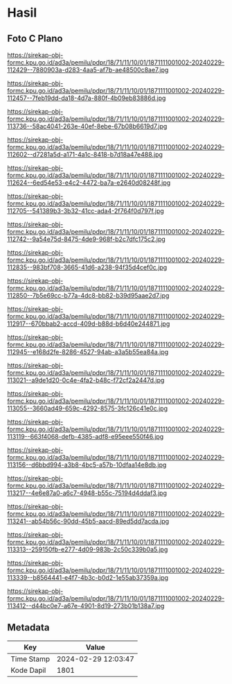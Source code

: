 # Hasil

## Foto C Plano

https://sirekap-obj-formc.kpu.go.id/ad3a/pemilu/pdpr/18/71/11/10/01/1871111001002-20240229-112429--7880903a-d283-4aa5-af7b-ae48500c8ae7.jpg

https://sirekap-obj-formc.kpu.go.id/ad3a/pemilu/pdpr/18/71/11/10/01/1871111001002-20240229-112457--7feb19dd-da18-4d7a-880f-4b09eb83886d.jpg

https://sirekap-obj-formc.kpu.go.id/ad3a/pemilu/pdpr/18/71/11/10/01/1871111001002-20240229-113736--58ac4041-263e-40ef-8ebe-67b08b6619d7.jpg

https://sirekap-obj-formc.kpu.go.id/ad3a/pemilu/pdpr/18/71/11/10/01/1871111001002-20240229-112602--d7281a5d-a171-4a1c-8418-b7d18a47e488.jpg

https://sirekap-obj-formc.kpu.go.id/ad3a/pemilu/pdpr/18/71/11/10/01/1871111001002-20240229-112624--6ed54e53-e4c2-4472-ba7a-e2640d08248f.jpg

https://sirekap-obj-formc.kpu.go.id/ad3a/pemilu/pdpr/18/71/11/10/01/1871111001002-20240229-112705--541389b3-3b32-41cc-ada4-2f764f0d797f.jpg

https://sirekap-obj-formc.kpu.go.id/ad3a/pemilu/pdpr/18/71/11/10/01/1871111001002-20240229-112742--9a54e75d-8475-4de9-968f-b2c7dfc175c2.jpg

https://sirekap-obj-formc.kpu.go.id/ad3a/pemilu/pdpr/18/71/11/10/01/1871111001002-20240229-112835--983bf708-3665-41d6-a238-94f35d4cef0c.jpg

https://sirekap-obj-formc.kpu.go.id/ad3a/pemilu/pdpr/18/71/11/10/01/1871111001002-20240229-112850--7b5e69cc-b77a-4dc8-bb82-b39d95aae2d7.jpg

https://sirekap-obj-formc.kpu.go.id/ad3a/pemilu/pdpr/18/71/11/10/01/1871111001002-20240229-112917--670bbab2-accd-409d-b88d-b6d40e244871.jpg

https://sirekap-obj-formc.kpu.go.id/ad3a/pemilu/pdpr/18/71/11/10/01/1871111001002-20240229-112945--e168d2fe-8286-4527-94ab-a3a5b55ea84a.jpg

https://sirekap-obj-formc.kpu.go.id/ad3a/pemilu/pdpr/18/71/11/10/01/1871111001002-20240229-113021--a9de1d20-0c4e-4fa2-b48c-f72cf2a2447d.jpg

https://sirekap-obj-formc.kpu.go.id/ad3a/pemilu/pdpr/18/71/11/10/01/1871111001002-20240229-113055--3660ad49-659c-4292-8575-3fc126c41e0c.jpg

https://sirekap-obj-formc.kpu.go.id/ad3a/pemilu/pdpr/18/71/11/10/01/1871111001002-20240229-113119--663f4068-defb-4385-adf8-e95eee550f46.jpg

https://sirekap-obj-formc.kpu.go.id/ad3a/pemilu/pdpr/18/71/11/10/01/1871111001002-20240229-113156--d6bbd994-a3b8-4bc5-a57b-10dfaa14e8db.jpg

https://sirekap-obj-formc.kpu.go.id/ad3a/pemilu/pdpr/18/71/11/10/01/1871111001002-20240229-113217--4e6e87a0-a6c7-4948-b55c-75194d4ddaf3.jpg

https://sirekap-obj-formc.kpu.go.id/ad3a/pemilu/pdpr/18/71/11/10/01/1871111001002-20240229-113241--ab54b56c-90dd-45b5-aacd-89ed5dd7acda.jpg

https://sirekap-obj-formc.kpu.go.id/ad3a/pemilu/pdpr/18/71/11/10/01/1871111001002-20240229-113313--259150fb-e277-4d09-983b-2c50c339b0a5.jpg

https://sirekap-obj-formc.kpu.go.id/ad3a/pemilu/pdpr/18/71/11/10/01/1871111001002-20240229-113339--b8564441-e4f7-4b3c-b0d2-1e55ab37359a.jpg

https://sirekap-obj-formc.kpu.go.id/ad3a/pemilu/pdpr/18/71/11/10/01/1871111001002-20240229-113412--d44bc0e7-a67e-4901-8d19-273b01b138a7.jpg


## Metadata

| Key        | Value               |
| ---------- | ------------------- |
| Time Stamp | 2024-02-29 12:03:47 |
| Kode Dapil | 1801                |




